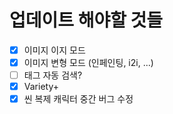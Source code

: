 # 업데이트 해야할 것들

- [x] 이미지 이지 모드
- [x] 이미지 변형 모드 (인페인팅, i2i, ...)
- [ ] 태그 자동 검색?
- [x] Variety+
- [x] 씬 복제 캐릭터 중간 버그 수정